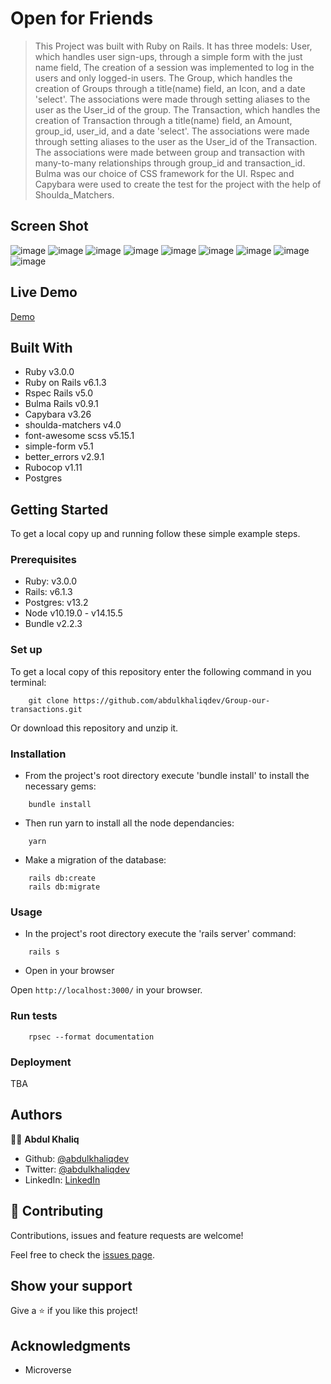 # Open for Friends

> This Project was built with Ruby on Rails. It has three models: User, which handles user sign-ups, through a simple form with the just name field, The creation of a session was implemented to log in the users and only logged-in users. The Group, which handles the creation of Groups through a title(name) field, an Icon, and a date 'select'. The associations were made through setting aliases to the user as the User_id of the group. The Transaction, which handles the creation of Transaction through a title(name) field, an Amount, group_id, user_id, and a date 'select'. The associations were made through setting aliases to the user as the User_id of the Transaction. The associations were made between group and transaction with many-to-many relationships through group_id and transaction_id. Bulma was our choice of CSS framework for the UI. Rspec and Capybara were used to create the test for the project with the help of Shoulda_Matchers.

## Screen Shot

![image](app/assets/images/1.png)
![image](app/assets/images/2.png)
![image](app/assets/images/3.png)
![image](app/assets/images/4.png)
![image](app/assets/images/5.png)
![image](app/assets/images/6.png)
![image](app/assets/images/7.png)
![image](app/assets/images/8.png)
![image](app/assets/images/9.png)

## Live Demo

[Demo](https://nameless-brushlands-87303.herokuapp.com/)

## Built With

- Ruby v3.0.0
- Ruby on Rails v6.1.3
- Rspec Rails v5.0
- Bulma Rails v0.9.1
- Capybara v3.26
- shoulda-matchers v4.0
- font-awesome scss v5.15.1
- simple-form v5.1
- better_errors v2.9.1
- Rubocop v1.11
- Postgres

## Getting Started

To get a local copy up and running follow these simple example steps.

### Prerequisites

- Ruby: v3.0.0
- Rails: v6.1.3
- Postgres: v13.2
- Node v10.19.0 - v14.15.5
- Bundle v2.2.3

### Set up

To get a local copy of this repository enter the following command in you terminal:

```
    git clone https://github.com/abdulkhaliqdev/Group-our-transactions.git
```

Or download this repository and unzip it.

### Installation

- From the project's root directory execute 'bundle install' to install the necessary gems:

```
    bundle install
```

- Then run yarn to install all the node dependancies:

```
    yarn
```

- Make a migration of the database:

```
    rails db:create
    rails db:migrate
```

### Usage

- In the project's root directory execute the 'rails server' command:

```
    rails s
```

- Open in your browser


Open `http://localhost:3000/` in your browser.

### Run tests

```
    rpsec --format documentation
```

### Deployment

TBA

## Authors

👨‍💻 **Abdul Khaliq**

- Github: [@abdulkhaliqdev](https://github.com/abdulkhaliqdev)
- Twitter: [@abdulkhaliqdev](https://twitter.com/Abdulkhaliqdev)
- LinkedIn: [LinkedIn](https://www.linkedin.com/in/abdul-khaliq-89452b1a9/)

## 🤝 Contributing

Contributions, issues and feature requests are welcome!

Feel free to check the [issues page](https://github.com/abdulkhaliqdev/Group-our-transactions/issues).

## Show your support

Give a ⭐️ if you like this project!

## Acknowledgments

- Microverse

